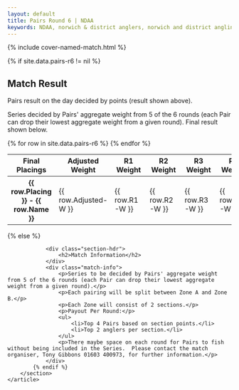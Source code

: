 ```yaml
---
layout: default
title: Pairs Round 6 | NDAA
keywords: NDAA, norwich & district anglers, norwich and district angling, norwich & district, matches, fishing match, match list, match calendar, match listing, pairs series round 6, pairs round 6
---
```


{% include cover-named-match.html %}

<main class="wrapper wrapper--padding wrapper--min-height">
    <article id="Information">
        <section>
            {% if site.data.pairs-r6 != nil %}
                <div class="section-hdr">
                    <h2>Match Result</h2>
                </div>
                <div class="match-info">
                    <p>Pairs result on the day decided by points (result shown above).</p>
                    <p>Series decided by Pairs' aggregate weight from 5 of the 6 rounds (each Pair can drop their lowest aggregate weight from a given round). Final result shown below.</p>
                </div>
                <div class="table-container">
                    <table class="match-result">
                        <thead>
                            <tr>
                                <th class="th--sticky">Final Placings</th>
                                <!-- <th>Pairing</th> -->
                                <th>Adjusted<br>Weight</th>
                                <th>R1<br>Weight</th>
                                <th>R2<br>Weight</th>
                                <th>R3<br>Weight</th>
                                <th>R4<br>Weight</th>
                                <th>R5<br>Weight</th>
                                <th>R6<br>Weight</th>
                            </tr>
                        </thead>
                        <tbody>
                            {% for row in site.data.pairs-r6 %}
                            <tr>
                                <th class="td--left" data-heading="Pairing">{{ row.Placing }} - {{ row.Name }}</th>
                                <!-- <td data-heading="Pairing">{{ row.Name }}</td> -->
                                <td class="td--right" data-heading="Adjusted Weight">{{ row.Adjusted-W }}</td>
                                <td class="td--right{% if row.R1-W-Lowest == "Y" %} td--lowest{% endif %}" data-heading="R1 Weight">{{ row.R1-W }}</td>
                                <td class="td--right{% if row.R2-W-Lowest == "Y" %} td--lowest{% endif %}" data-heading="R2 Weight">{{ row.R2-W }}</td>
                                <td class="td--right{% if row.R3-W-Lowest == "Y" %} td--lowest{% endif %}" data-heading="R3 Weight">{{ row.R3-W }}</td>
                                <td class="td--right{% if row.R4-W-Lowest == "Y" %} td--lowest{% endif %}" data-heading="R4 Weight">{{ row.R4-W }}</td>
                                <td class="td--right{% if row.R5-W-Lowest == "Y" %} td--lowest{% endif %}" data-heading="R5 Weight">{{ row.R5-W }}</td>
                                <td class="td--right{% if row.R6-W-Lowest == "Y" %} td--lowest{% endif %}" data-heading="R6 Weight">{{ row.R6-W }}</td>
                            </tr>
                            {% endfor %}
                        </tbody>
                    </table>
                </div>
            {% else %}

                <div class="section-hdr">
                    <h2>Match Information</h2>
                </div>
                <div class="match-info">
                    <p>Series to be decided by Pairs' aggregate weight from 5 of the 6 rounds (each Pair can drop their lowest aggregate weight from a given round).</p>
                    <p>Each pairing will be split between Zone A and Zone B.</p>
                    <p>Each Zone will consist of 2 sections.</p>
                    <p>Payout Per Round:</p>
                    <ul>
                        <li>Top 4 Pairs based on section points.</li>
                        <li>Top 2 anglers per section.</li>
                    </ul>
                    <p>There maybe space on each round for Pairs to fish without being included in the Series.  Please contact the match organiser, Tony Gibbons 01603 400973, for further information.</p>
                </div>
            {% endif %}
        </section>
    </article>

</main>
